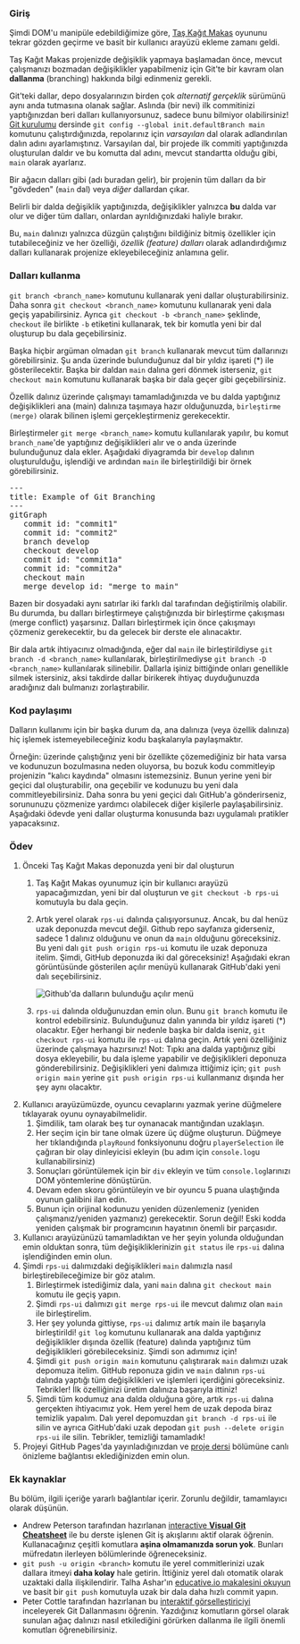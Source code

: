 ### Giriş

Şimdi DOM'u manipüle edebildiğimize göre, [Taş Kağıt Makas](https://www.theodinproject.com/paths/foundations/courses/foundations/lessons/rock-paper-scissors) oyununu tekrar gözden geçirme ve basit bir kullanıcı arayüzü ekleme zamanı geldi.

Taş Kağıt Makas projenizde değişiklik yapmaya başlamadan önce, mevcut çalışmanızı bozmadan değişiklikler yapabilmeniz için Git'te bir kavram olan **dallanma** (branching) hakkında bilgi edinmeniz gerekli.

Git'teki dallar, depo dosyalarınızın birden çok *alternatif gerçeklik* sürümünü aynı anda tutmasına olanak sağlar. Aslında (bir nevi) ilk commitinizi yaptığınızdan beri dalları kullanıyorsunuz, sadece bunu bilmiyor olabilirsiniz! [Git kurulumu](https://www.theodinproject.com/paths/foundations/courses/foundations/lessons/setting-up-git) dersinde `git config --global init.defaultBranch main` komutunu çalıştırdığınızda, repolarınız için *varsayılan* dal olarak adlandırılan dalın adını ayarlamıştınız. Varsayılan dal, bir projede ilk commiti yaptığınızda oluşturulan daldır ve bu komutta dal adını, mevcut standartta olduğu gibi, `main` olarak ayarlarız.

Bir ağacın dalları gibi (adı buradan gelir), bir projenin tüm dalları da bir "gövdeden" (`main` dal) veya *diğer* dallardan çıkar.

Belirli bir dalda değişiklik yaptığınızda, değişiklikler yalnızca **bu** dalda var olur ve diğer tüm dalları, onlardan ayrıldığınızdaki haliyle bırakır.

Bu, `main` dalınızı yalnızca düzgün çalıştığını bildiğiniz bitmiş özellikler için tutabileceğiniz ve her özelliği, *özellik (feature) dalları* olarak adlandırdığımız dalları kullanarak projenize ekleyebileceğiniz anlamına gelir.

### Dalları kullanma

`git branch <branch_name>` komutunu kullanarak yeni dallar oluşturabilirsiniz. Daha sonra `git checkout <branch_name>` komutunu kullanarak yeni dala geçiş yapabilirsiniz. Ayrıca `git checkout -b <branch_name>` şeklinde, `checkout` ile birlikte `-b` etiketini kullanarak, tek bir komutla yeni bir dal oluşturup bu dala geçebilirsiniz.

Başka hiçbir argüman olmadan `git branch` kullanarak mevcut tüm dallarınızı görebilirsiniz. Şu anda üzerinde bulunduğunuz dal bir yıldız işareti (*) ile gösterilecektir. Başka bir daldan `main` dalına geri dönmek isterseniz, `git checkout main` komutunu kullanarak başka bir dala geçer gibi geçebilirsiniz.

Özellik dalınız üzerinde çalışmayı tamamladığınızda ve bu dalda yaptığınız değişiklikleri ana (main) dalınıza taşımaya hazır olduğunuzda, `birleştirme (merge)` olarak bilinen işlemi gerçekleştirmeniz gerekecektir.

Birleştirmeler `git merge <branch_name>` komutu kullanılarak yapılır, bu komut `branch_name`'de yaptığınız değişiklikleri alır ve o anda üzerinde bulunduğunuz dala ekler. Aşağıdaki diyagramda bir `develop` dalının oluşturulduğu, işlendiği ve ardından `main` ile birleştirildiği bir örnek görebilirsiniz.

<pre class="mermaid">
---
title: Example of Git Branching
---
gitGraph
   commit id: "commit1"
   commit id: "commit2"
   branch develop
   checkout develop
   commit id: "commit1a"
   commit id: "commit2a"
   checkout main
   merge develop id: "merge to main"
</pre>

Bazen bir dosyadaki aynı satırlar iki farklı dal tarafından değiştirilmiş olabilir. Bu durumda, bu dalları birleştirmeye çalıştığınızda bir birleştirme çakışması (merge conflict) yaşarsınız. Dalları birleştirmek için önce çakışmayı çözmeniz gerekecektir, bu da gelecek bir derste ele alınacaktır.

Bir dala artık ihtiyacınız olmadığında, eğer dal `main` ile birleştirildiyse `git branch -d <branch_name>` kullanılarak, birleştirilmediyse `git branch -D <branch_name>` kullanılarak silinebilir. Dallarla işiniz bittiğinde onları genellikle silmek istersiniz, aksi takdirde dallar birikerek ihtiyaç duyduğunuzda aradığınız dalı bulmanızı zorlaştırabilir.

### Kod paylaşımı

Dalların kullanımı için bir başka durum da, ana dalınıza (veya özellik dalınıza) hiç işlemek istemeyebileceğiniz kodu başkalarıyla paylaşmaktır.

Örneğin: üzerinde çalıştığınız yeni bir özellikte çözemediğiniz bir hata varsa ve kodunuzun bozulmasına neden oluyorsa, bu bozuk kodu commitleyip projenizin "kalıcı kaydında" olmasını istemezsiniz. Bunun yerine yeni bir geçici dal oluşturabilir, ona geçebilir ve kodunuzu bu yeni dala commitleyebilirsiniz. Daha sonra bu yeni geçici dalı GitHub'a gönderirseniz, sorununuzu çözmenize yardımcı olabilecek diğer kişilerle paylaşabilirsiniz. Aşağıdaki ödevde yeni dallar oluşturma konusunda bazı uygulamalı pratikler yapacaksınız.

### Ödev

<div class="lesson-content__panel" markdown="1">

1. Önceki Taş Kağıt Makas deponuzda yeni bir dal oluşturun
    1. Taş Kağıt Makas oyunumuz için bir kullanıcı arayüzü yapacağımızdan, yeni bir dal oluşturun ve `git checkout -b rps-ui` komutuyla bu dala geçin.
    2. Artık yerel olarak `rps-ui` dalında çalışıyorsunuz. Ancak, bu dal henüz uzak deponuzda mevcut değil. Github repo sayfanıza giderseniz, sadece 1 dalınız olduğunu ve onun da `main` olduğunu göreceksiniz. Bu yeni dalı `git push origin rps-ui` komutu ile uzak deponuza itelim. Şimdi, GitHub deponuzda iki dal göreceksiniz! Aşağıdaki ekran görüntüsünde gösterilen açılır menüyü kullanarak GitHub'daki yeni dalı seçebilirsiniz.

         ![Github'da dalların bulunduğu açılır menü](https://cdn.statically.io/gh/TheOdinProject/curriculum/46c18d8445051e016b1e415fe0227a0fa33cc825/foundations/javascript_basics/revisiting_rock_paper_scissors/imgs/00.png)

    1. `rps-ui` dalında olduğunuzdan emin olun. Bunu `git branch` komutu ile kontrol edebilirsiniz. Bulunduğunuz dalın yanında bir yıldız işareti (\*) olacaktır. Eğer herhangi bir nedenle başka bir dalda iseniz, `git checkout rps-ui` komutu ile `rps-ui` dalına geçin. Artık yeni özelliğiniz üzerinde çalışmaya hazırsınız! Not: Tıpkı ana dalda yaptığınız gibi dosya ekleyebilir, bu dala işleme yapabilir ve değişiklikleri deponuza gönderebilirsiniz. Değişiklikleri yeni dalımıza ittiğimiz için; `git push origin main` yerine `git push origin rps-ui` kullanmanız dışında her şey aynı olacaktır.
1. Kullanıcı arayüzümüzde, oyuncu cevaplarını yazmak yerine düğmelere tıklayarak oyunu oynayabilmelidir.
    1. Şimdilik, tam olarak beş tur oynanacak mantığından uzaklaşın.
    1. Her seçim için bir tane olmak üzere üç düğme oluşturun. Düğmeye her tıklandığında `playRound` fonksiyonunu doğru `playerSelection` ile çağıran bir olay dinleyicisi ekleyin (bu adım için `console.log`u kullanabilirsiniz)
    1. Sonuçları görüntülemek için bir `div` ekleyin ve tüm `console.log`larınızı DOM yöntemlerine dönüştürün.
    1. Devam eden skoru görüntüleyin ve bir oyuncu 5 puana ulaştığında oyunun galibini ilan edin.
    1. Bunun için orijinal kodunuzu yeniden düzenlemeniz (yeniden çalışmanız/yeniden yazmanız) gerekecektir. Sorun değil! Eski kodda yeniden çalışmak bir programcının hayatının önemli bir parçasıdır.
1. Kullanıcı arayüzünüzü tamamladıktan ve her şeyin yolunda olduğundan emin olduktan sonra, tüm değişikliklerinizin `git status` ile `rps-ui` dalına işlendiğinden emin olun.
1. Şimdi `rps-ui` dalımızdaki değişiklikleri `main` dalımızla nasıl birleştirebileceğimize bir göz atalım.
    1. Birleştirmek istediğimiz dala, yani `main` dalına `git checkout main` komutu ile geçiş yapın.
    1. Şimdi `rps-ui` dalımızı `git merge rps-ui` ile mevcut dalımız olan `main` ile birleştirelim.
    1. Her şey yolunda gittiyse, `rps-ui` dalımız artık main ile başarıyla birleştirildi! `git log` komutunu kullanarak ana dalda yaptığınız değişiklikler dışında özellik (feature)  dalında yaptığınız tüm değişiklikleri görebileceksiniz. Şimdi son adımımız için!
    1. Şimdi `git push origin main` komutunu çalıştırarak `main` dalımızı uzak depomuza itelim. GitHub reponuza gidin ve `main` dalının `rps-ui` dalında yaptığı tüm değişiklikleri ve işlemleri içerdiğini göreceksiniz. Tebrikler! İlk özelliğinizi üretim dalınıza başarıyla ittiniz!
    1. Şimdi tüm kodumuz ana dalda olduğuna göre, artık `rps-ui` dalına gerçekten ihtiyacımız yok. Hem yerel hem de uzak depoda biraz temizlik yapalım. Dalı yerel depomuzdan `git branch -d rps-ui` ile silin ve ayrıca GitHub'daki uzak depodan `git push --delete origin rps-ui` ile silin. Tebrikler, temizliği tamamladık!
1. Projeyi GitHub Pages'da yayınladığınızdan ve [proje dersi](https://www.theodinproject.com/paths/foundations/courses/foundations/lessons/rock-paper-scissors) bölümüne canlı önizleme bağlantısı eklediğinizden emin olun.

</div>

### Ek kaynaklar

Bu bölüm, ilgili içeriğe yararlı bağlantılar içerir. Zorunlu değildir, tamamlayıcı olarak düşünün.
- Andrew Peterson tarafından hazırlanan [interactive **Visual Git Cheatsheet**](https://ndpsoftware.com/git-cheatsheet.html#loc=index;) ile bu derste işlenen Git iş akışlarını aktif olarak öğrenin. Kullanacağınız çeşitli komutlara **aşina olmamanızda sorun yok**. Bunları müfredatın ilerleyen bölümlerinde öğreneceksiniz.
- `git push -u origin <branch>` komutu ile yerel commitlerinizi uzak dallara itmeyi **daha kolay** hale getirin. İttiğiniz yerel dalı otomatik olarak uzaktaki dalla ilişkilendirir. Talha Ashar'ın [educative.io makalesini okuyun](https://www.educative.io/edpresso/what-is-the-git-push--u-remote-branch-name-command) ve basit bir `git push` komutuyla uzak bir dala daha hızlı commit yapın.
- Peter Cottle tarafından hazırlanan bu [interaktif görselleştiriciyi](https://learngitbranching.js.org/) inceleyerek Git Dallanmasını öğrenin. Yazdığınız komutların görsel olarak sunulan ağaç dalınızı nasıl etkilediğini görürken dallanma ile ilgili önemli komutları öğrenebilirsiniz.